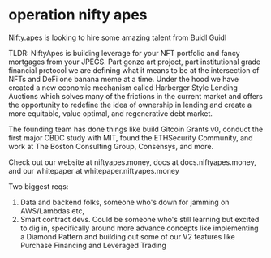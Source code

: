 # operation nifty apes

Nifty.apes is looking to hire some amazing talent from Buidl Guidl

TLDR: NiftyApes is building leverage for your NFT portfolio and fancy mortgages from your JPEGS. Part gonzo art project, part institutional grade financial protocol we are defining what it means to be at the intersection of NFTs and DeFi one banana meme at a time. Under the hood we have created a new economic mechanism called Harberger Style Lending Auctions which solves many of the frictions in the current market and offers the opportunity to redefine the idea of ownership in lending and create a more equitable, value optimal, and regenerative debt market.

The founding team has done things like build Gitcoin Grants v0, conduct the first major CBDC study with MIT, found the ETHSecurity Community, and work at The Boston Consulting Group, Consensys, and more.

Check out our website at niftyapes.money, docs at docs.niftyapes.money, and our whitepaper at whitepaper.niftyapes.money

Two biggest reqs:

1. Data and backend folks, someone who's down for jamming on AWS/Lambdas etc,
2. Smart contract devs. Could be someone who's still learning but excited to dig in, specifically around more advance concepts like implementing a Diamond Pattern and building out some of our V2 features like Purchase Financing and Leveraged Trading
